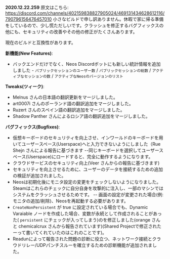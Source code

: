 **2020.12.22.259**
原文はこちら: https://discord.com/channels/402159838827905024/469131434628612116/790796156476457010
小さなビルドで申し訳ありません。休暇で家に帰る準備をしているので、少し慌ただしいです。クラッシュを修正するバグフィックスの他にも、セキュリティの改善やその他の修正がたくさんあります。

現在のビルドと互換性があります。

**新機能(New Features)**:
- バックエンドだけでなく、Neos Discordボットにも新しい統計情報を追加しました - `パブリックセッションのユーザー数` / `パブリックセッションの総数` / `アクティブなセッションの数` / `アクティブなNeosのバージョンのリスト`

**Tweaks(ツィーク)**:
- Melnus さんの日本語の翻訳更新をマージしました。
- art0007i さんのポーランド語の翻訳追加をマージしました。
- Ruzert さんのスペイン語の翻訳追加をマージしました。
- Shadow Panther さんによるロシア語の翻訳追加をマージしました。

**バグフィックス(Bugfixes)**:
- 仮想キーボードのセキュリティを向上させ、インワールドのキーボードを用いてユーザースペース(Userspace)へと入力できないようにしました（Rue Shejn さんによる報告に基づきます
--同じキーボードを選択してユーザースペース(Userspace)にロードすると、完全に動作するようになります。
- クラウドサービスのセキュリティ向上(Veer さんからの報告に基づきます)
- セキュリティを向上させるために、ユーザーのデータを接続するための追加の検証が追加されました。
- Neosは初期化後にモニタ設定の変更をチェックしないようになりました。Steamはこれらのチェックに自分自身を攻撃的に注入し、一部のマシンではシステムをクラッシュさせるためです。
-- 画面の設定が変更された場合(例:モニタの追加/削除)、Neosを再起動する必要があります。
- `CreateNonPersistent` が true に設定されている場合でも、Dynamic Varaiable ノードを作成した場合、変数が永続として作成されることがあった( `persistent` にチェックが入ってしまう)のを修正しました(orange さんと chemicalcrux さんから報告されています)(Shared Projectで修正されたーって書いてくれていたのはこれのことです)。
- Readunによって報告された問題の診断に役立つ、ネットワーク接続とクラウドリレー/UDPパンチスルーを確立するための診断機能が追加されました。
